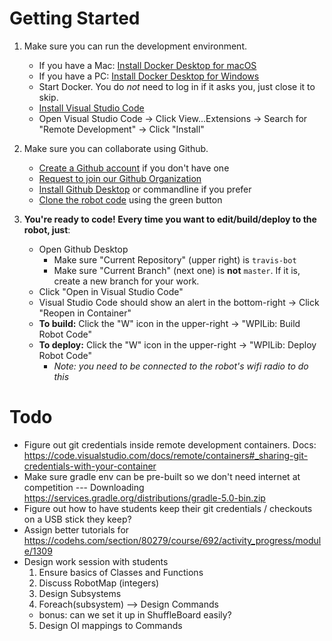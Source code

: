 # Getting Started

1. Make sure you can run the development environment.

    * If you have a Mac: [Install Docker Desktop for macOS](https://download.docker.com/mac/stable/Docker.dmg)
    * If you have a PC: [Install Docker Desktop for Windows](https://download.docker.com/win/stable/Docker%20for%20Windows%20Installer.exe)
    * Start Docker. You do _not_ need to log in if it asks you, just close it to skip.
    * [Install Visual Studio Code](https://code.visualstudio.com/download)
    * Open Visual Studio Code → Click View...Extensions → Search for "Remote Development" → Click "Install"

2. Make sure you can collaborate using Github.

    * [Create a Github account](https://github.com/join) if you don't have one
    * [Request to join our Github Organization](https://github.com/orgs/epa-robotics)
    * [Install Github Desktop](https://desktop.github.com/) or commandline if you prefer
    * [Clone the robot code](https://github.com/epa-robotics/travis-bot) using the green button

3. **You're ready to code! Every time you want to edit/build/deploy to the robot, just**:

    * Open Github Desktop
        * Make sure "Current Repository" (upper right) is `travis-bot`
        * Make sure "Current Branch" (next one) is **not** `master`. If it is, create a new branch for your work.
    * Click "Open in Visual Studio Code"
    * Visual Studio Code should show an alert in the bottom-right → Click "Reopen in Container"
    * **To build:** Click the "W" icon in the upper-right → "WPILib: Build Robot Code"
    * **To deploy:** Click the "W" icon in the upper-right → "WPILib: Deploy Robot Code"
        * _Note: you need to be connected to the robot's wifi radio to do this_

# Todo

* Figure out git credentials inside remote development containers. Docs: https://code.visualstudio.com/docs/remote/containers#_sharing-git-credentials-with-your-container
* Make sure gradle env can be pre-built so we don't need internet at competition --- Downloading https://services.gradle.org/distributions/gradle-5.0-bin.zip
* Figure out how to have students keep their git credentials / checkouts on a USB stick they keep?
* Assign better tutorials for https://codehs.com/section/80279/course/692/activity_progress/module/1309
* Design work session with students
  1. Ensure basics of Classes and Functions
  2. Discuss RobotMap (integers)
  3. Design Subsystems
  4. Foreach(subsystem) --> Design Commands
    * bonus: can we set it up in ShuffleBoard easily?
  5. Design OI mappings to Commands